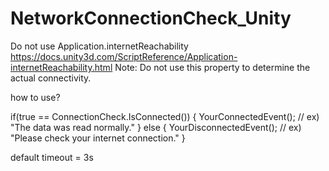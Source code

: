 # NetworkConnectionCheck_Unity

Do not use Application.internetReachability
https://docs.unity3d.com/ScriptReference/Application-internetReachability.html
Note: Do not use this property to determine the actual connectivity.


how to use?

if(true == ConnectionCheck.IsConnected())
{
  YourConnectedEvent(); // ex) "The data was read normally."
}
else
{
  YourDisconnectedEvent(); // ex) "Please check your internet connection."
}

default timeout = 3s

